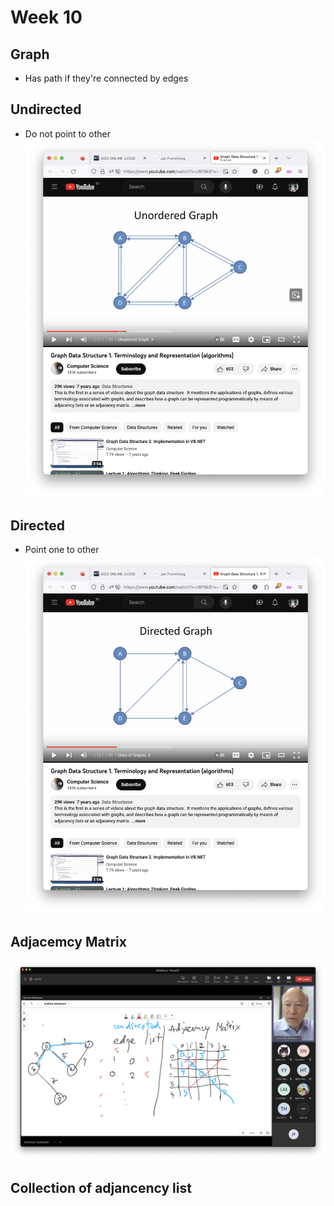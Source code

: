 # Week 10

## Graph
- Has path if they're connected by edges

## Undirected
- Do not point to other
![](graph_3.png)

## Directed
- Point one to other
![](graph_2.png)

## Adjacemcy Matrix
![](graph.png)

## Collection of adjancency list
